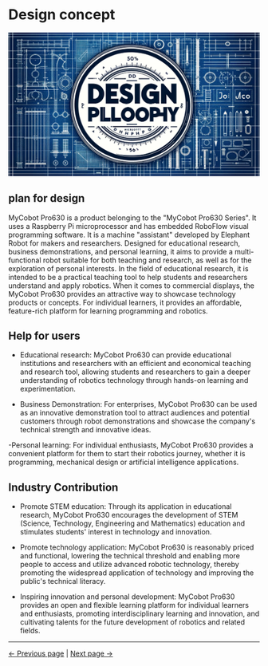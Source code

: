 # Design concept

![Design Concept](../resources/1-ProductIntroduction/1.1设计理念.png)

## plan for design

MyCobot Pro630 is a product belonging to the "MyCobot Pro630 Series". It uses a Raspberry Pi microprocessor and has embedded RoboFlow visual programming software. It is a machine "assistant" developed by Elephant Robot for makers and researchers. Designed for educational research, business demonstrations, and personal learning, it aims to provide a multi-functional robot suitable for both teaching and research, as well as for the exploration of personal interests. In the field of educational research, it is intended to be a practical teaching tool to help students and researchers understand and apply robotics. When it comes to commercial displays, the MyCobot Pro630 provides an attractive way to showcase technology products or concepts. For individual learners, it provides an affordable, feature-rich platform for learning programming and robotics.

## Help for users

- Educational research: MyCobot Pro630 can provide educational institutions and researchers with an efficient and economical teaching and research tool, allowing students and researchers to gain a deeper understanding of robotics technology through hands-on learning and experimentation.

- Business Demonstration: For enterprises, MyCobot Pro630 can be used as an innovative demonstration tool to attract audiences and potential customers through robot demonstrations and showcase the company's technical strength and innovative ideas.

-Personal learning: For individual enthusiasts, MyCobot Pro630 provides a convenient platform for them to start their robotics journey, whether it is programming, mechanical design or artificial intelligence applications.

## Industry Contribution

- Promote STEM education: Through its application in educational research, MyCobot Pro630 encourages the development of STEM (Science, Technology, Engineering and Mathematics) education and stimulates students' interest in technology and innovation.

- Promote technology application: MyCobot Pro630 is reasonably priced and functional, lowering the technical threshold and enabling more people to access and utilize advanced robotic technology, thereby promoting the widespread application of technology and improving the public's technical literacy.

- Inspiring innovation and personal development: MyCobot Pro630 provides an open and flexible learning platform for individual learners and enthusiasts, promoting interdisciplinary learning and innovation, and cultivating talents for the future development of robotics and related fields.

---

[← Previous page](./1-ProductIntroduction.md) | [Next page →](../1-ProductIntroduction/1.2-SuitableUsers.md)